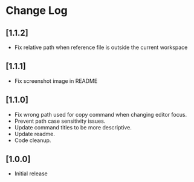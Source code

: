 # Change Log

## [1.1.2]

- Fix relative path when reference file is outside the current workspace

## [1.1.1]

- Fix screenshot image in README

## [1.1.0]

- Fix wrong path used for copy command when changing editor focus.
- Prevent path case sensitivity issues.
- Update command titles to be more descriptive.
- Update readme.
- Code cleanup.

## [1.0.0]

- Initial release
